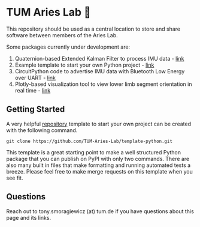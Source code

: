 # TUM Aries Lab 👋

This repository should be used as a central location to store and share software between members of the Aries Lab.

Some packages currently under development are:
1. Quaternion-based Extended Kalman Filter to process IMU data - [link](https://github.com/TUM-Aries-Lab/quaternion-ekf)
2. Example template to start your own Python project - [link](https://github.com/TUM-Aries-Lab/template-python)
3. CircuitPython code to advertise IMU data with Bluetooth Low Energy over UART - [link](https://github.com/TUM-Aries-Lab)
4. Plotly-based visualization tool to view lower limb segment orientation in real time - [link](https://github.com/TUM-Aries-Lab)

## Getting Started
A very helpful [repository](https://github.com/TUM-Aries-Lab/template-python.git) template to start your own project can be created with the following command. 

`git clone https://github.com/TUM-Aries-Lab/template-python.git`

This template is a great starting point to make a well structured Python package that you can publish on PyPI with only two commands. There are also many built in files that make formatting and running automated tests a breeze. Please feel free to make merge requests on this template when you see fit.

## Questions
Reach out to tony.smoragiewicz (at) tum.de if you have questions about this page and its links.

<!--

**Here are some ideas to get you started:**

🙋‍♀️ A short introduction - what is your organization all about?
🌈 Contribution guidelines - how can the community get involved?
👩‍💻 Useful resources - where can the community find your docs? Is there anything else the community should know?
🍿 Fun facts - what does your team eat for breakfast?
🧙 Remember, you can do mighty things with the power of [Markdown](https://docs.github.com/github/writing-on-github/getting-started-with-writing-and-formatting-on-github/basic-writing-and-formatting-syntax)
-->
